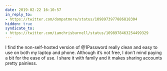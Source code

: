 ```yaml
---
date: 2019-02-22 16:10:57
in_reply_to:
- https://twitter.com/dompatmore/status/1098973977886818304
hidden: true
syndicate_to:
- https://twitter.com/iamchrisburnell/status/1098978463254499329
---
```


I find the non-self-hosted version of @1Password really clean and easy to use on both my laptop and phone. Although it’s not free, I don’t mind paying a bit for the ease of use. I share it with family and it makes sharing accounts pretty painless.
